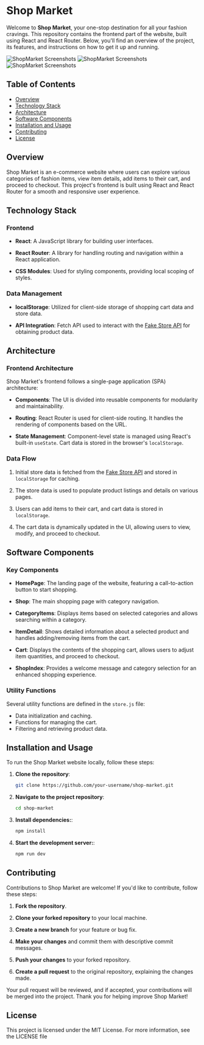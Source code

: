 # Shop Market

Welcome to **Shop Market**, your one-stop destination for all your fashion cravings. This repository contains the frontend part of the website, built using React and React Router. Below, you'll find an overview of the project, its features, and instructions on how to get it up and running.

![ShopMarket Screenshots]('./public/category.png')
![ShopMarket Screenshots]('./public/item.png')
![ShopMarket Screenshots]('./public/cart.png')

## Table of Contents

- [Overview](#overview)
- [Technology Stack](#technology-stack)
- [Architecture](#architecture)
- [Software Components](#software-components)
- [Installation and Usage](#installation-and-usage)
- [Contributing](#contributing)
- [License](#license)

## Overview

Shop Market is an e-commerce website where users can explore various categories of fashion items, view item details, add items to their cart, and proceed to checkout. This project's frontend is built using React and React Router for a smooth and responsive user experience.

## Technology Stack

### Frontend

- **React**: A JavaScript library for building user interfaces.

- **React Router**: A library for handling routing and navigation within a React application.

- **CSS Modules**: Used for styling components, providing local scoping of styles.

### Data Management

- **localStorage**: Utilized for client-side storage of shopping cart data and store data.

- **API Integration**: Fetch API used to interact with the [Fake Store API](https://fakestoreapi.com/products) for obtaining product data.

## Architecture

### Frontend Architecture

Shop Market's frontend follows a single-page application (SPA) architecture:

- **Components**: The UI is divided into reusable components for modularity and maintainability.

- **Routing**: React Router is used for client-side routing. It handles the rendering of components based on the URL.

- **State Management**: Component-level state is managed using React's built-in `useState`. Cart data is stored in the browser's `localStorage`.

### Data Flow

1. Initial store data is fetched from the [Fake Store API](https://fakestoreapi.com/products) and stored in `localStorage` for caching.

2. The store data is used to populate product listings and details on various pages.

3. Users can add items to their cart, and cart data is stored in `localStorage`.

4. The cart data is dynamically updated in the UI, allowing users to view, modify, and proceed to checkout.

## Software Components

### Key Components

- **HomePage**: The landing page of the website, featuring a call-to-action button to start shopping.

- **Shop**: The main shopping page with category navigation.

- **CategoryItems**: Displays items based on selected categories and allows searching within a category.

- **ItemDetail**: Shows detailed information about a selected product and handles adding/removing items from the cart.

- **Cart**: Displays the contents of the shopping cart, allows users to adjust item quantities, and proceed to checkout.

- **ShopIndex**: Provides a welcome message and category selection for an enhanced shopping experience.

### Utility Functions

Several utility functions are defined in the `store.js` file:

- Data initialization and caching.
- Functions for managing the cart.
- Filtering and retrieving product data.

## Installation and Usage

To run the Shop Market website locally, follow these steps:

1. **Clone the repository**:

   ```bash
   git clone https://github.com/your-username/shop-market.git
   ```

2. **Navigate to the project repository**:
   ```bash
   cd shop-market
   ```
3. **Install dependencies:**:
   ```bash
   npm install
   ```
4. **Start the development server:**:
   ```bash
   npm run dev
   ```

## Contributing

Contributions to Shop Market are welcome! If you'd like to contribute, follow these steps:

1. **Fork the repository**.

2. **Clone your forked repository** to your local machine.

3. **Create a new branch** for your feature or bug fix.

4. **Make your changes** and commit them with descriptive commit messages.

5. **Push your changes** to your forked repository.

6. **Create a pull request** to the original repository, explaining the changes made.

Your pull request will be reviewed, and if accepted, your contributions will be merged into the project. Thank you for helping improve Shop Market!

## License

This project is licensed under the MIT License. For more information, see the LICENSE file
